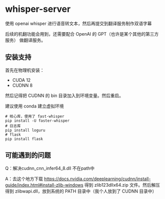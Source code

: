# whisper-server
使用 openai whisper 进行语音转文本，然后再提交到翻译服务制作双语字幕

后续的机翻功能会用到，还需要配合 OpenAI 的 GPT（也许是某个其他的第三方服务） 做翻译服务。

## 安装支持

首先在物理机安装：

* CUDA 12
* CUDNN 8

然后记得把 CUDNN 的 bin 目录加入到环境变量。然后重启。



建议使用 conda 建立虚拟环境

```shell
# 核心库，使用了 fast-whisper
pip install -U faster-whisper
# 日志库
pip install loguru
# flask
pip install flask
```

## 可能遇到的问题

Q：解决cudnn_cnn_infer64_8.dll 不在path中

A：去这个地方下载 https://docs.nvidia.com/deeplearning/cudnn/install-guide/index.html#install-zlib-windows  得到 zlib123dllx64.zip 文件。然后解压得到 zlibwapi.dll，放到系统的 PATH 目录中（我个人放到了 CUDNN 目录中）
